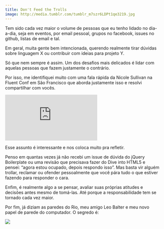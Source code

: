```yaml
---
title: Don't Feed the Trolls
image: http://media.tumblr.com/tumblr_m7szr6LDPt1qe3219.jpg
---
```


Tem sido cada vez maior o volume de pessoas que eu tenho lidado no dia-a-dia, seja em eventos, por email pessoal, grupos no facebook, issues no github, listas de email e tal.

Em geral, muita gente bem intencionada, querendo realmente tirar dúvidas sobre linguagem X ou contribuir com ideias para projeto Y.

Só que nem sempre é assim. Um dos desafios mais delicados é lidar com aquelas pessoas que fazem justamente o contrário.

Por isso, me identifiquei muito com uma fala rápida da Nicole Sullivan na Fluent Conf em São Francisco que aborda justamente isso e resolvi compartilhar com vocês.

<!-- more -->

<div class="iframe-wrap">
  <iframe src="http://www.youtube.com/embed/ulNSlES1Fds" frameborder="0" allowfullscreen="true">
  </iframe>
</div>

Esse assunto é interessante e nos coloca muito pra refletir.

Penso em quantas vezes já não recebi um issue de dúvida do jQuery Boilerplate ou uma revisão que precisava fazer do Dive into HTML5 e pensei: “agora estou ocupado, depois respondo isso”. Mas basta vir alguém trollar, reclamar ou ofender pessoalmente que você pára tudo o que estiver fazendo para responder o cara.

Enfim, é realmente algo a se pensar, avaliar suas próprias atitudes e decisões antes mesmo de tomá-las. Até porque a responsabilidade tem se tornado cada vez maior.

Por fim, já diziam as paredes do Rio, meu amigo Leo Balter e meu novo papel de parede do computador. O segredo é:

![](http://media.tumblr.com/tumblr_m7sxvx6vf41qe3219.jpg)